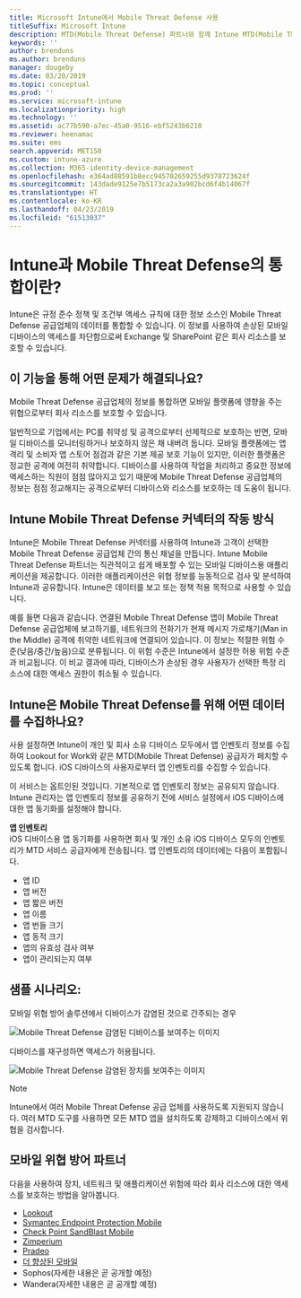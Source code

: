 ```yaml
---
title: Microsoft Intune에서 Mobile Threat Defense 사용
titleSuffix: Microsoft Intune
description: MTD(Mobile Threat Defense) 파트너와 함께 Intune MTD(Mobile Threat Defense)를 사용하여 디바이스 위험에 따라 회사 리소스에 대한 액세스를 보호합니다.
keywords: ''
author: brenduns
ms.author: brenduns
manager: dougeby
ms.date: 03/20/2019
ms.topic: conceptual
ms.prod: ''
ms.service: microsoft-intune
ms.localizationpriority: high
ms.technology: ''
ms.assetid: ac77b590-a7ec-45a0-9516-ebf5243b6210
ms.reviewer: heenamac
ms.suite: ems
search.appverid: MET150
ms.custom: intune-azure
ms.collection: M365-identity-device-management
ms.openlocfilehash: e364ad88591b8ecc945702659255d9378723624f
ms.sourcegitcommit: 143dade9125e7b5173ca2a3a902bcd6f4b14067f
ms.translationtype: HT
ms.contentlocale: ko-KR
ms.lasthandoff: 04/23/2019
ms.locfileid: "61513037"
---
```

# <a name="what-is-mobile-threat-defense-integration-with-intune"></a>Intune과 Mobile Threat Defense의 통합이란?
Intune은 규정 준수 정책 및 조건부 액세스 규칙에 대한 정보 소스인 Mobile Threat Defense 공급업체의 데이터를 통합할 수 있습니다. 이 정보를 사용하여 손상된 모바일 디바이스의 액세스를 차단함으로써 Exchange 및 SharePoint 같은 회사 리소스를 보호할 수 있습니다.  

## <a name="what-problem-does-this-solve"></a>이 기능을 통해 어떤 문제가 해결되나요?
Mobile Threat Defense 공급업체의 정보를 통합하면 모바일 플랫폼에 영향을 주는 위협으로부터 회사 리소스를 보호할 수 있습니다.  

일반적으로 기업에서는 PC를 취약성 및 공격으로부터 선제적으로 보호하는 반면, 모바일 디바이스를 모니터링하거나 보호하지 않은 채 내버려 둡니다. 모바일 플랫폼에는 앱 격리 및 소비자 앱 스토어 점검과 같은 기본 제공 보호 기능이 있지만, 이러한 플랫폼은 정교한 공격에 여전히 취약합니다. 디바이스를 사용하여 작업을 처리하고 중요한 정보에 액세스하는 직원이 점점 많아지고 있기 때문에 Mobile Threat Defense 공급업체의 정보는 점점 정교해지는 공격으로부터 디바이스와 리소스를 보호하는 데 도움이 됩니다.  

## <a name="how-do-the-intune-mobile-threat-defense-connectors-work"></a>Intune Mobile Threat Defense 커넥터의 작동 방식

Intune은 Mobile Threat Defense 커넥터를 사용하여 Intune과 고객이 선택한 Mobile Threat Defense 공급업체 간의 통신 채널을 만듭니다. Intune Mobile Threat Defense 파트너는 직관적이고 쉽게 배포할 수 있는 모바일 디바이스용 애플리케이션을 제공합니다. 이러한 애플리케이션은 위협 정보를 능동적으로 검사 및 분석하여 Intune과 공유합니다. Intune은 데이터를 보고 또는 정책 적용 목적으로 사용할 수 있습니다.  

예를 들면 다음과 같습니다. 연결된 Mobile Threat Defense 앱이 Mobile Threat Defense 공급업체에 보고하기를, 네트워크의 전화기가 현재 메시지 가로채기(Man in the Middle) 공격에 취약한 네트워크에 연결되어 있습니다. 이 정보는 적절한 위험 수준(낮음/중간/높음)으로 분류됩니다. 이 위험 수준은 Intune에서 설정한 허용 위험 수준과 비교됩니다. 이 비교 결과에 따라, 디바이스가 손상된 경우 사용자가 선택한 특정 리소스에 대한 액세스 권한이 취소될 수 있습니다.

## <a name="what-data-does-intune-collect-for-mobile-threat-defense"></a>Intune은 Mobile Threat Defense를 위해 어떤 데이터를 수집하나요?

사용 설정하면 Intune이 개인 및 회사 소유 디바이스 모두에서 앱 인벤토리 정보를 수집하여 Lookout for Work와 같은 MTD(Mobile Threat Defense) 공급자가 페치할 수 있도록 합니다. iOS 디바이스의 사용자로부터 앱 인벤토리를 수집할 수 있습니다.

이 서비스는 옵트인된 것입니다. 기본적으로 앱 인벤토리 정보는 공유되지 않습니다. Intune 관리자는 앱 인벤토리 정보를 공유하기 전에 서비스 설정에서 iOS 디바이스에 대한 앱 동기화를 설정해야 합니다.

**앱 인벤토리**  
iOS 디바이스용 앱 동기화를 사용하면 회사 및 개인 소유 iOS 디바이스 모두의 인벤토리가 MTD 서비스 공급자에게 전송됩니다. 앱 인벤토리의 데이터에는 다음이 포함됩니다.

 - 앱 ID
 - 앱 버전
 - 앱 짧은 버전
 - 앱 이름
 - 앱 번들 크기
 - 앱 동적 크기
 - 앱의 유효성 검사 여부
 - 앱이 관리되는지 여부

## <a name="sample-scenarios"></a>샘플 시나리오:

모바일 위협 방어 솔루션에서 디바이스가 감염된 것으로 간주되는 경우

![Mobile Threat Defense 감염된 디바이스를 보여주는 이미지](./media/MTD-image-1.png)

디바이스를 재구성하면 액세스가 허용됩니다.

![Mobile Threat Defense 감염된 장치를 보여주는 이미지](./media/MTD-image-2.png)

> [!NOTE] 
> Intune에서 여러 Mobile Threat Defense 공급 업체를 사용하도록 지원되지 않습니다. 여러 MTD 도구를 사용하면 모든 MTD 앱을 설치하도록 강제하고 디바이스에서 위협을 검사합니다.

## <a name="mobile-threat-defense-partners"></a>모바일 위협 방어 파트너

다음을 사용하여 장치, 네트워크 및 애플리케이션 위험에 따라 회사 리소스에 대한 액세스를 보호하는 방법을 알아봅니다.

- [Lookout](lookout-mobile-threat-defense-connector.md)
- [Symantec Endpoint Protection Mobile](skycure-mobile-threat-defense-connector.md)
- [Check Point SandBlast Mobile](checkpoint-sandblast-mobile-mobile-threat-defense-connector.md)
- [Zimperium](zimperium-mobile-threat-defense-connector.md)
- [Pradeo](pradeo-mobile-threat-defense-connector.md)
- [더 향상된 모바일](better-mobile-threat-defense-connector.md)
- Sophos(자세한 내용은 곧 공개할 예정)
- Wandera(자세한 내용은 곧 공개할 예정)
